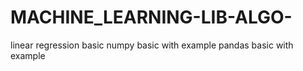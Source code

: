 ﻿# MACHINE_LEARNING-LIB-ALGO-
 linear regression  basic
 numpy basic with example
 pandas basic with example
 
 

